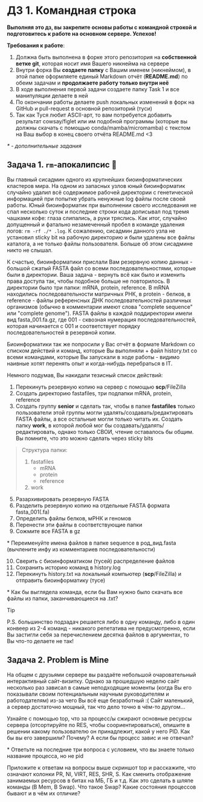 # ДЗ 1. Командная строка
__Выполняя это дз, вы закрепите основы работы с командной строкой и подготовитесь к работе на основном сервере. Успехов!__

**Требования к работе**:
1. Должна быть выполнена в форке этого репозитория на **собственной ветке git**, которая носит имя Вашего никнейма на сервере
2. Внутри форка Вы **создаете папку** с Вашим именем (никнеймом), в этой папке оформляете единый Markdown отчёт (**README.md**) по обеим задачам и **продолжаете работу только внутри неё**
3. В ходе выполнения первой задачи создаете папку Task 1 и все манипуляции делаете в ней
4. По окончании работы делаете push локальных изменений в форк на GitHub и pull-request в основной репозиторий (туси)
5. Так как Туся любит ASCII-арт, то вам потребуется добавить результат cowsay/figlet или им подобной программы (которые вы должны скачать с помощью conda/mamba/micromamba) с текстом на Ваш выбор в конец своего отчёта README.md <3

_* - дополнительные задания_

## Задача 1. `rm`-апокалипсис 🧨

Вы главный сисадмин одного из крупнейших биоинформатических кластеров мира. На одном из запасных узлов юный биоинформатик случайно удалил всё содержимое рабочей директории с генетической информацией при попытке убрать ненужные log файлы после своей работы. Юный биоинформатик при выполнении своего исследования не спал несколько суток и последние строки кода дописывал под тремя чашками кофе: глаза слипались, а руки тряслись. Как итог, случайно допущенный и фатально незамеченный пробел в команде удаления логов: `rm -rf ./* .log`. К сожалению, сисадмин данного узла не установил sticky bit на рабочую директорию и были удалены все файлы каталога, а не только файлы пользователя. Больше об этом сисадмине никто не слышал. 

К счастью, биоинформатики прислали Вам резервную копию данных - большой сжатый FASTA файл со всеми последовательностями, которые были в директории. Ваша задача - вернуть всё как было и изменить права доступа так, чтобы подобное больше не повторилось. В директории было три папки: mRNA, protein, reference. В mRNA находились последовательности матричных РНК, в protein - белков, в reference - файлы референсных ДНК последовательностей различных организмов (обычно в комментарии имеют слова "complete sequence" или "complete genome"). FASTA файлы в каждой поддиректории имели вид fasta_001.fa.gz, где 001 - сквозная нумерация последовательностей, которая начинается с 001 и соответствует порядку последовательностей в резервной копии.

Биоинформатики так же попросили у Вас отчёт в формате Markdown со списком действий и команд, которые Вы выполняли + файл history.txt со всеми командами, которые Вы запускали в ходе работы - видимо наивные хотят перенять опыт и когда-нибудь перебраться в IT.

Немного подумав, Вы накидали тезисный список действий:
1. Перекинуть резервную копию на сервер с помощью **scp**/FileZilla
2. Создать директорию fastafiles, три подпапки mRNA, protein, reference
3. Создать группу **senior** и сделать так, чтобы в папке **fastafiles** только пользователи этой группы могли удалять/создавать/редактировать FASTA файлы, а все остальные могли только читать их. Создать папку **work**, в которой любой мог бы создавать/удалять/редактировать, однако только СВОИ, чтение оставалось бы общим. Вы помните, что это можно сделать через sticky bits

> Структура папки:
> 1. fastafiles
>	    * mRNA
>	    * protein
>	    * reference
> 2. work

5. Разархивировать резервную FASTA
6. Разделить резервную копию на отдельные FASTA формата fasta_001(.fa)
7. Определить файлы белков, мРНК и геномов
8. Перенести эти файлы в соответствующие папки
9. Сожмите все FASTA в gz

\* Переименуйте имена файлов в папке sequence в род_вид.fasta (вычлените инфу из комментариев поcледовательности)

10. Сверить с биоинформатиком (тусей) распределение файлов
11. Сохранить историю команд в history.log
12. Перекинуть history.txt на локальный компьютер (**scp**/FileZilla) и отправить биоинформатику (тусе)

\* Как бы выглядела команда, если бы Вам нужно было скачать все файлы из папки, заканчивающиеся на .txt?

> [!TIP]
> P.S. большинство подзадач решается либо в одну команду, либо в один конвеер из 2-4 команд - никакого репетатива не предусмотренно, если Вы застигли себя за перечислением десятка файлов в аргументах, то Вы что-то делаете не так!


## Задача 2. Problem is Mine

На общем с друзьями сервере вы раздаёте небольшой очаровательный интерактивный сайт-визитку. Однако за прошедшую неделю сайт несколько раз зависал в самые неподходящие моменты (когда Вы его показывали своим потенциальным научным руководителям и работодателям) из-за чего Вы всё еще безработный :( Сайт маленький, а сервер достаточно мощный, так что дело точно в чём-то другом...

Узнайте с помощью top, что за процесс/ы сжирают основные ресурсы сервера (отсортируйте по RES, чтобы соориентироваться), опишите в решении какому пользователю он принадлежит, какой у него PID. Как бы вы его завершили? Почему? А если бы процесс завис и не отвечал? 

\* Ответьте на последние три вопроса с условием, что вы знаете только название процесса, но не pid

Приложите к ответам на вопросы выше скриншот top и расскажите, что означают колонки PR, NI, VIRT, RES, SHR, S. Как сменить отображение занимаемых ресурсов в битах на МБ, ГБ и т.д. Как это сделать в шляпе команды (B Mem, B Swap). Что такое Swap? Какие состояния процессов бывают и в чём их отличие?
